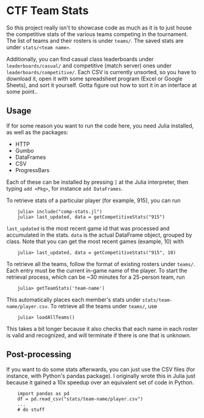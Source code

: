 # CTF Team Stats

So this project really isn't to showcase code as much as it is to just house the competitive stats of the various teams competing in the tournament. The list of teams and their rosters is under `teams/`. The saved stats are under `stats/<team name>`.

Additionally, you can find casual class leaderboards under `leaderboards/casual/` and competitive (match server) ones under `leaderboards/competitive/`. Each CSV is currently unsorted, so you have to download it, open it with some spreadsheet program (Excel or Google Sheets), and sort it yourself. Gotta figure out how to sort it in an interface at some point..

## Usage

If for some reason you want to run the code here, you need Julia installed, as well as the packages:
- HTTP
- Gumbo
- DataFrames
- CSV
- ProgressBars

Each of these can be installed by pressing `]` at the Julia interpreter, then typing `add <Pkg>`, for instance `add DataFrames`. 

To retrieve stats of a particular player (for example, 915), you can run

```
    julia> include("comp-stats.jl")
    julia> last_updated, data = getCompetitiveStats("915")
```

`last_updated` is the most recent game id that was processed and accumulated in the stats. `data` is the actual DataFrame object, grouped by class. Note that you can get the most recent games (example, 10) with

```
    julia> last_updated, data = getCompetitiveStats("915", 10)
```

To retrieve all the teams, follow the format of existing rosters under `teams/`. Each entry must be the current in-game name of the player. To start the retrieval process, which can be ~30 minutes for a 25-person team, run

```
    julia> getTeamStats('team-name')
```

This automatically places each member's stats under `stats/team-name/player.csv`. To retrieve all the teams under `teams/`, use

```
    julia> loadAllTeams()
```

This takes a bit longer because it also checks that each name in each roster is valid and recognized, and will terminate if there is one that is unknown.

## Post-processing

If you want to do some stats afterwards, you can just use the CSV files (for instance, with Python's pandas package). I originally wrote this in Julia just because it gained a 10x speedup over an equivalent set of code in Python.

```
    import pandas as pd
    df = pd.read_csv("stats/team-name/player.csv")
    ...
    # do stuff
```
